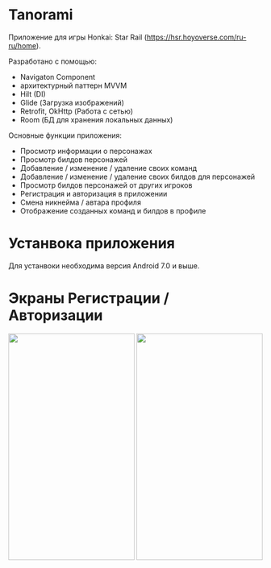 # Tanorami
Приложение для игры Honkai: Star Rail (https://hsr.hoyoverse.com/ru-ru/home). 

Разработано с помощью:
- Navigaton Component
- архитектурный паттерн MVVM
- Hilt (DI)
- Glide (Загрузка изображений)
- Retrofit, OkHttp (Работа с сетью)
- Room (БД для хранения локальных данных)

Основные функции приложения:
- Просмотр информации о персонажах
- Просмотр билдов персонажей
- Добавление / изменение / удаление своих команд
- Добавление / изменение / удаление своих билдов для персонажей
- Просмотр билдов персонажей от других игроков
- Регистрация и авторизация в приложении
- Смена никнейма / автара профиля
- Отображение созданных команд и билдов в профиле

# Устанвока приложения
Для устанвоки необходима версия Android 7.0 и выше.

# Экраны Регистрации / Авторизации
<p float="left">
  <img src="https://github.com/NymiKo/HonkaiHelper/assets/37593124/0d5e2622-ba5b-497e-87f8-d8781ecb5889" width="250" height="450">
  <img src="https://github.com/NymiKo/HonkaiHelper/assets/37593124/9a25fbd4-d6c9-444b-aa55-6d4de8e6d286" width="250" height="450">
</p>


